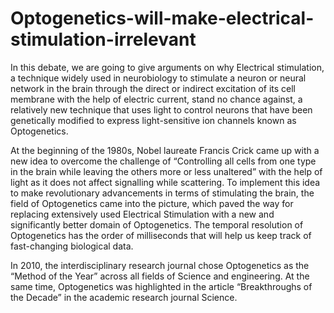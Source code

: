 # Optogenetics-will-make-electrical-stimulation-irrelevant

In this debate, we are going to give arguments on why Electrical stimulation, a technique widely used in neurobiology to stimulate a neuron or neural network in the brain through the direct or indirect excitation of its cell membrane with the help of electric current, stand no chance against, a relatively new technique that uses light to control neurons that have been genetically modified to express light-sensitive ion channels known as Optogenetics.

At the beginning of the 1980s, Nobel laureate Francis Crick came up with a new idea to overcome the challenge of “Controlling all cells from one type in the brain while leaving the others more or less unaltered” with the help of light as it does not affect signalling while scattering. To implement this idea to make revolutionary advancements in terms of stimulating the brain, the field of Optogenetics came into the picture, which paved the way for replacing extensively used Electrical Stimulation with a new and significantly better domain of Optogenetics. The temporal resolution of Optogenetics has the order of milliseconds that will help us keep track of fast-changing biological data.

In 2010, the interdisciplinary research journal chose Optogenetics as the “Method of the Year” across all fields of Science and engineering. At the same time, Optogenetics was highlighted in the article “Breakthroughs of the Decade” in the academic research journal Science.
